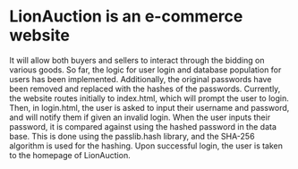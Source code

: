 # LionAuction is an e-commerce website
It will allow both buyers and sellers to interact through the bidding on various goods.
So far, the logic for user login and database population for users has been implemented. 
Additionally, the original passwords have been removed and replaced with the hashes of the passwords. 
Currently, the website routes initially to index.html, which will prompt the user to login. 
Then, in login.html, the user is asked to input their username and password, and will notify them if given an invalid login.
When the user inputs their password, it is compared against using the hashed password in the data base. 
This is done using the passlib.hash library, and the SHA-256 algorithm is used for the hashing.
Upon successful login, the user is taken to the homepage of LionAuction.
